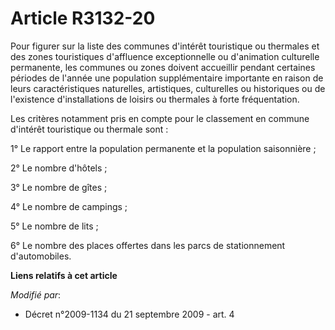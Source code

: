 # Article R3132-20

Pour figurer sur la liste des communes d'intérêt touristique ou thermales et des zones touristiques d'affluence
exceptionnelle ou d'animation culturelle permanente, les communes ou zones doivent accueillir pendant certaines périodes de
l'année une population supplémentaire importante en raison de leurs caractéristiques naturelles, artistiques, culturelles ou
historiques ou de l'existence d'installations de loisirs ou thermales à forte fréquentation.

Les critères notamment pris en compte pour le classement en commune d'intérêt touristique ou thermale sont :

1° Le rapport entre la population permanente et la population saisonnière ;

2° Le nombre d'hôtels ;

3° Le nombre de gîtes ;

4° Le nombre de campings ;

5° Le nombre de lits ;

6° Le nombre des places offertes dans les parcs de stationnement d'automobiles.

**Liens relatifs à cet article**

_Modifié par_:

  - Décret n°2009-1134 du 21 septembre 2009 - art. 4
